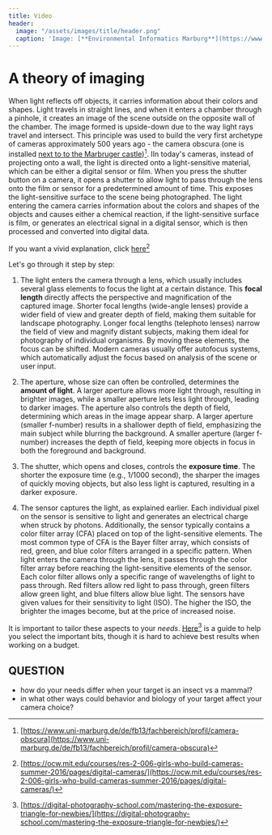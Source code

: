 ```yaml
---
title: Video
header:
  image: "/assets/images/title/header.png"
  caption: 'Image: [**Environmental Informatics Marburg**](https://www.uni-marburg.de/en/fb19/disciplines/physisch/environmentalinformatics)'
---
```



# A theory of imaging


When light reflects off objects, it carries information about their colors and shapes. Light travels in straight lines, and when it enters a chamber through a pinhole, it creates an image of the scene outside on the opposite wall of the chamber. The image formed is upside-down due to the way light rays travel and intersect. This principle was used to build the very first archetype of cameras approximately 500 years ago - the camera obscura (one is installed [next to to the Marbruger castle](https://www.uni-marburg.de/de/fb13/fachbereich/profil/camera-obscura))[^1]. IIn today's cameras, instead of projecting onto a wall, the light is directed onto a light-sensitive material, which can be either a digital sensor or film. When you press the shutter button on a camera, it opens a shutter to allow light to pass through the lens onto the film or sensor for a predetermined amount of time. This exposes the light-sensitive surface to the scene being photographed. The light entering the camera carries information about the colors and shapes of the objects and causes either a chemical reaction, if the light-sensitive surface is film, or generates an electrical signal in a digital sensor, which is then processed and converted into digital data.

If you want a vivid explanation, click [here](https://ocw.mit.edu/courses/res-2-006-girls-who-build-cameras-summer-2016/pages/digital-cameras/)[^2]

Let's go through it step by step:


1) The light enters the camera through a lens, which usually includes several glass elements to focus the light at a certain distance. This **focal length** directly affects the perspective and magnification of the captured image. Shorter focal lengths (wide-angle lenses) provide a wider field of view and greater depth of field, making them suitable for landscape photography. Longer focal lengths (telephoto lenses) narrow the field of view and magnify distant subjects, making them ideal for photography of individual organisms.
By moving these elements, the focus can be shifted. Modern cameras usually offer autofocus systems, which automatically adjust the focus based on analysis of the scene or user input.

2) The aperture, whose size can often be controlled, determines the **amount of light**. A larger aperture allows more light through, resulting in brighter images, while a smaller aperture lets less light through, leading to darker images. The aperture also controls the depth of field, determining which areas in the image appear sharp. A larger aperture (smaller f-number) results in a shallower depth of field, emphasizing the main subject while blurring the background. A smaller aperture (larger f-number) increases the depth of field, keeping more objects in focus in both the foreground and background.

3) The shutter, which opens and closes, controls the **exposure time**. The shorter the exposure time (e.g., 1/1000 second), the sharper the images of quickly moving objects, but also less light is captured, resulting in a darker exposure.

4) The sensor captures the light, as explained earlier. Each individual pixel on the sensor is sensitive to light and generates an electrical charge when struck by photons. Additionally, the sensor typically contains a color filter array (CFA) placed on top of the light-sensitive elements. The most common type of CFA is the Bayer filter array, which consists of red, green, and blue color filters arranged in a specific pattern. When light enters the camera through the lens, it passes through the color filter array before reaching the light-sensitive elements of the sensor. Each color filter allows only a specific range of wavelengths of light to pass through. Red filters allow red light to pass through, green filters allow green light, and blue filters allow blue light. The sensors have given values for their sensitivity to light (ISO). The higher the ISO, the brighter the images become, but at the price of increased noise.

It is important to tailor these aspects to your *needs*. [Here](https://digital-photography-school.com/mastering-the-exposure-triangle-for-newbies/)[^3] is a guide to help you select the important bits, though it is hard to achieve best results when working on a budget. 

## QUESTION
* how do your needs differ when your target is an insect vs a mammal?
* in what other ways could behavior and biology of your target affect your camera choice?

[^1]: [https://www.uni-marburg.de/de/fb13/fachbereich/profil/camera-obscura](https://www.uni-marburg.de/de/fb13/fachbereich/profil/camera-obscura)
[^2]: [https://ocw.mit.edu/courses/res-2-006-girls-who-build-cameras-summer-2016/pages/digital-cameras/](https://ocw.mit.edu/courses/res-2-006-girls-who-build-cameras-summer-2016/pages/digital-cameras/)
[^3]: [https://digital-photography-school.com/mastering-the-exposure-triangle-for-newbies/](https://digital-photography-school.com/mastering-the-exposure-triangle-for-newbies/)